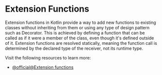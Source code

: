 # Extension Functions

Extension functions in Kotlin provide a way to add new functions to existing classes without inheriting from them or using any type of design pattern such as Decorator. This is achieved by defining a function that can be called as if it were a member of the class, even though it's defined outside of it. Extension functions are resolved statically, meaning the function call is determined by the declared type of the receiver, not its runtime type.

Visit the following resources to learn more:

- [@official@Extension functions](https://kotlinlang.org/docs/extensions.html#extension-functions)